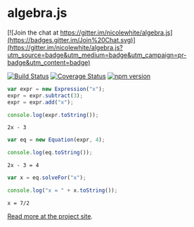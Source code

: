 # algebra.js 

[![Join the chat at https://gitter.im/nicolewhite/algebra.js](https://badges.gitter.im/Join%20Chat.svg)](https://gitter.im/nicolewhite/algebra.js?utm_source=badge&utm_medium=badge&utm_campaign=pr-badge&utm_content=badge)

[![Build Status](https://travis-ci.org/nicolewhite/algebra.js.svg?branch=master)](https://travis-ci.org/nicolewhite/algebra.js) 
[![Coverage Status](https://coveralls.io/repos/nicolewhite/algebra.js/badge.svg?branch=master)](https://coveralls.io/r/nicolewhite/algebra.js?branch=master)
[![npm version](https://badge.fury.io/js/algebra.js.svg)](http://badge.fury.io/js/algebra.js)

```js
var expr = new Expression("x");
expr = expr.subtract(3);
expr = expr.add("x");

console.log(expr.toString());
```

```
2x - 3
```

```js
var eq = new Equation(expr, 4);

console.log(eq.toString());
```

```
2x - 3 = 4
```

```js
var x = eq.solveFor("x");

console.log("x = " + x.toString());
```

```
x = 7/2
```

[Read more at the project site](http://algebra.js.org).